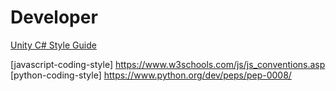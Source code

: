 [unity-coding-style]:./Resource/UnityCodingStyle.md
# Developer
[Unity C# Style Guide][unity-coding-style]

[javascript-coding-style] https://www.w3schools.com/js/js_conventions.asp
[python-coding-style] https://www.python.org/dev/peps/pep-0008/
